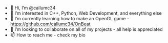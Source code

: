 - 👋 Hi, I’m @callumc34
- 👀 I’m interested in C++, Python, Web Development, and everything else
- 🌱 I’m currently learning how to make an OpenGL game - https://github.com/callumc34/OnBeat
- 💞️ I’m looking to collaborate on all of my projects - all help is appreciated
- 📫 How to reach me - check my bio
